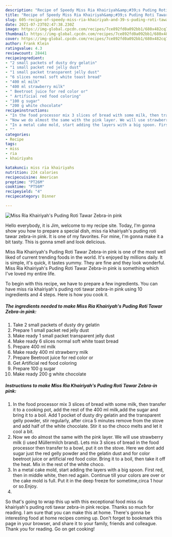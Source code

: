 ```yaml
---
description: "Recipe of Speedy Miss Ria Khairiyah&amp;#39;s Puding Roti Tawar Zebra-in pink"
title: "Recipe of Speedy Miss Ria Khairiyah&amp;#39;s Puding Roti Tawar Zebra-in pink"
slug: 605-recipe-of-speedy-miss-ria-khairiyah-and-39-s-puding-roti-tawar-zebra-in-pink
date: 2021-07-23T02:47:38.230Z
image: https://img-global.cpcdn.com/recipes/7ce892fd0a092bb1/680x482cq70/miss-ria-khairiyahs-puding-roti-tawar-zebra-in-pink-recipe-main-photo.jpg
thumbnail: https://img-global.cpcdn.com/recipes/7ce892fd0a092bb1/680x482cq70/miss-ria-khairiyahs-puding-roti-tawar-zebra-in-pink-recipe-main-photo.jpg
cover: https://img-global.cpcdn.com/recipes/7ce892fd0a092bb1/680x482cq70/miss-ria-khairiyahs-puding-roti-tawar-zebra-in-pink-recipe-main-photo.jpg
author: Frank Klein
ratingvalue: 4.3
reviewcount: 28441
recipeingredient:
- "2 small packets of dusty dry gelatin"
- "1 small packet red jelly dust"
- "1 small packet transparent jelly dust"
- "6 slices normal soft white toast bread"
- "400 ml milk"
- "400 ml strawberry milk"
- " Beetroot juice for red color or"
- " Artificial red food coloring"
- "100 g sugar"
- "200 g white chocolate"
recipeinstructions:
- "In the food processor mix 3 slices of bread with some milk, then transfer it to a cooking pot, add the rest of the 400 ml milk,add the sugar and bring it to a boil. Add 1 pocket of dusty dry gelatin and the transparent gelly powder, stir regularly, after circa 5 minutes remove from the stove and add half of the white chocolate. Stir it so the choco melts and let it cool a bit."
- "Now we do almost the same with the pink layer. We will use strawberry milk (i used Müllermilch brand). Lets mix 3 slices of bread in the food processor then transfer to a bowl, put it on the stove. Here we dont add sugar just the red gelly powder and the gelatin dust and for color beetroot juice or artificial red food color. Bring it to a boil, then take it off the heat. Mix in the rest of the white choco."
- "In a metal cake mold, start adding the layers with a big spoon. First red, then in middle white, then red again. Continue till your colors are over or the cake mold is full. Put it in the deep freeze for sometime,circa 1 hour or so.Enjoy."
- ""
categories:
- Recipe
tags:
- miss
- ria
- khairiyahs

katakunci: miss ria khairiyahs 
nutrition: 224 calories
recipecuisine: American
preptime: "PT26M"
cooktime: "PT56M"
recipeyield: "4"
recipecategory: Dinner

---
```



![Miss Ria Khairiyah&#39;s Puding Roti Tawar Zebra-in pink](https://img-global.cpcdn.com/recipes/7ce892fd0a092bb1/680x482cq70/miss-ria-khairiyahs-puding-roti-tawar-zebra-in-pink-recipe-main-photo.jpg)

Hello everybody, it is Jim, welcome to my recipe site. Today, I'm gonna show you how to prepare a special dish, miss ria khairiyah&#39;s puding roti tawar zebra-in pink. It is one of my favorites. For mine, I'm gonna make it a bit tasty. This is gonna smell and look delicious.

Miss Ria Khairiyah&#39;s Puding Roti Tawar Zebra-in pink is one of the most well liked of current trending foods in the world. It's enjoyed by millions daily. It is simple, it's quick, it tastes yummy. They are fine and they look wonderful. Miss Ria Khairiyah&#39;s Puding Roti Tawar Zebra-in pink is something which I've loved my entire life.




To begin with this recipe, we have to prepare a few ingredients. You can have miss ria khairiyah&#39;s puding roti tawar zebra-in pink using 10 ingredients and 4 steps. Here is how you cook it.

<!--inarticleads1-->

##### The ingredients needed to make Miss Ria Khairiyah&#39;s Puding Roti Tawar Zebra-in pink:

1. Take 2 small packets of dusty dry gelatin
1. Prepare 1 small packet red jelly dust
1. Make ready 1 small packet transparent jelly dust
1. Make ready 6 slices normal soft white toast bread
1. Prepare 400 ml milk
1. Make ready 400 ml strawberry milk
1. Prepare  Beetroot juice for red color or
1. Get  Artificial red food coloring
1. Prepare 100 g sugar
1. Make ready 200 g white chocolate




<!--inarticleads2-->

##### Instructions to make Miss Ria Khairiyah&#39;s Puding Roti Tawar Zebra-in pink:

1. In the food processor mix 3 slices of bread with some milk, then transfer it to a cooking pot, add the rest of the 400 ml milk,add the sugar and bring it to a boil. Add 1 pocket of dusty dry gelatin and the transparent gelly powder, stir regularly, after circa 5 minutes remove from the stove and add half of the white chocolate. Stir it so the choco melts and let it cool a bit.
1. Now we do almost the same with the pink layer. We will use strawberry milk (i used Müllermilch brand). Lets mix 3 slices of bread in the food processor then transfer to a bowl, put it on the stove. Here we dont add sugar just the red gelly powder and the gelatin dust and for color beetroot juice or artificial red food color. Bring it to a boil, then take it off the heat. Mix in the rest of the white choco.
1. In a metal cake mold, start adding the layers with a big spoon. First red, then in middle white, then red again. Continue till your colors are over or the cake mold is full. Put it in the deep freeze for sometime,circa 1 hour or so.Enjoy.
1. 




So that's going to wrap this up with this exceptional food miss ria khairiyah&#39;s puding roti tawar zebra-in pink recipe. Thanks so much for reading. I am sure that you can make this at home. There's gonna be interesting food at home recipes coming up. Don't forget to bookmark this page in your browser, and share it to your family, friends and colleague. Thank you for reading. Go on get cooking!

